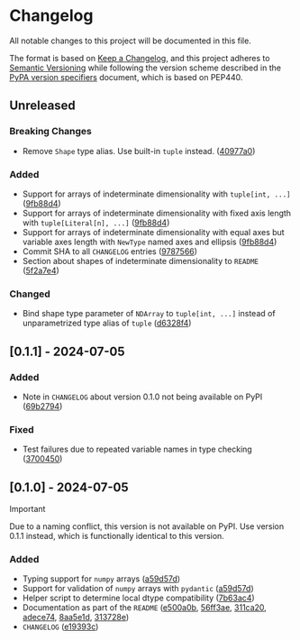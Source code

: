 # Changelog

All notable changes to this project will be documented in this file.

The format is based on [Keep a Changelog](https://keepachangelog.com/en/1.1.0/),
and this project adheres to [Semantic Versioning](https://semver.org/spec/v2.0.0.html) while following the version scheme described in the [PyPA version specifiers](https://packaging.python.org/en/latest/specifications/version-specifiers/#version-specifiers) document, which is based on PEP440.

## Unreleased

### Breaking Changes

- Remove `Shape` type alias. Use built-in `tuple` instead. ([40977a0](https://github.com/MilanStaffehl/numdantic/commit/40977a0633c5a6e564306853bc9ab91a769c727c))

### Added

- Support for arrays of indeterminate dimensionality with `tuple[int, ...]` ([9fb88d4](https://github.com/MilanStaffehl/numdantic/commit/9fb88d49012974f6b099a8e8ef29ec3346c6a4f1))
- Support for arrays of indeterminate dimensionality with fixed axis length with `tuple[Literal[n], ...]` ([9fb88d4](https://github.com/MilanStaffehl/numdantic/commit/9fb88d49012974f6b099a8e8ef29ec3346c6a4f1))
- Support for arrays of indeterminate dimensionality with equal axes but variable axes length with `NewType` named axes and ellipsis ([9fb88d4](https://github.com/MilanStaffehl/numdantic/commit/9fb88d49012974f6b099a8e8ef29ec3346c6a4f1))
- Commit SHA to all `CHANGELOG` entries ([9787566](https://github.com/MilanStaffehl/numdantic/commit/9787566fb3f282e213383566a6d7da844829d703))
- Section about shapes of indeterminate dimensionality to `README` ([5f2a7e4](https://github.com/MilanStaffehl/numdantic/commit/5f2a7e43fae0e918c0b31d65995f0f1a9cc8d67d))

### Changed

- Bind shape type parameter of `NDArray` to `tuple[int, ...]` instead of unparametrized type alias of `tuple` ([d6328f4](https://github.com/MilanStaffehl/numdantic/commit/d6328f49179c8a0c30862a28ab11fd4299f48453))

## [0.1.1] - 2024-07-05

### Added

- Note in `CHANGELOG` about version 0.1.0 not being available on PyPI ([69b2794](https://github.com/MilanStaffehl/numdantic/commit/69b27948b87f2b599442396a650055557dc461d2))

### Fixed

- Test failures due to repeated variable names in type checking ([3700450](https://github.com/MilanStaffehl/numdantic/commit/3700450547f719a33d97157e7172e7ac7c95e8eb))

## [0.1.0] - 2024-07-05

> [!IMPORTANT]
>
> Due to a naming conflict, this version is not available on PyPI. Use version 0.1.1 instead, which is functionally identical to this version.

### Added

- Typing support for `numpy` arrays ([a59d57d](https://github.com/MilanStaffehl/numdantic/commit/a59d57dd1a2bfc153be694b8bd3953f9bb55715d))
- Support for validation of `numpy` arrays with `pydantic` ([a59d57d](https://github.com/MilanStaffehl/numdantic/commit/a59d57dd1a2bfc153be694b8bd3953f9bb55715d))
- Helper script to determine local dtype compatibility ([7b63ac4](https://github.com/MilanStaffehl/numdantic/commit/7b63ac45766c13d660786d7b5b8e189a4b4bab3c))
- Documentation as part of the `README` ([e500a0b](https://github.com/MilanStaffehl/numdantic/commit/e500a0bc3d75a260a40c45ca2e0e414b4654de81), [56ff3ae](https://github.com/MilanStaffehl/numdantic/commit/56ff3aec879415760fa0341b8740a9e8440a89c9), [311ca20](https://github.com/MilanStaffehl/numdantic/commit/311ca20ccd19ffaeef42729a2262835b73bdb46e), [adece74](https://github.com/MilanStaffehl/numdantic/commit/adece74c8291488eb659e9a11262bfb6817cab58), [8aa5e1d](https://github.com/MilanStaffehl/numdantic/commit/8aa5e1d2439c5a06f9a19a285c4b86a004c9a35d), [313728e](https://github.com/MilanStaffehl/numdantic/commit/313728eba0bbadd19e998262c7d781cd0cafe7a0))
- `CHANGELOG` ([e19393c](https://github.com/MilanStaffehl/numdantic/commit/e19393c4582a19964d109f0c373cf85076a120e1))
